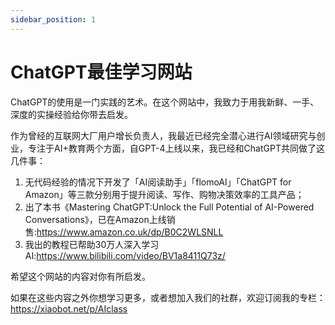 ```yaml
---
sidebar_position: 1
---
```

# ChatGPT最佳学习网站

ChatGPT的使用是一门实践的艺术。在这个网站中，我致力于用我新鲜、一手、深度的实操经验给你带去启发。

作为曾经的互联网大厂用户增长负责人，我最近已经完全潜心进行AI领域研究与创业，专注于AI+教育两个方面，自GPT-4上线以来，我已经和ChatGPT共同做了这几件事：

1. 无代码经验的情况下开发了「AI阅读助手」「flomoAI」「ChatGPT for Amazon」等三款分别用于提升阅读、写作、购物决策效率的工具产品；
2. 出了本书《Mastering ChatGPT:Unlock the Full Potential of AI-Powered Conversations》，已在Amazon上线销售:https://www.amazon.co.uk/dp/B0C2WLSNLL
3. 我出的教程已帮助30万人深入学习AI:https://www.bilibili.com/video/BV1a8411Q73z/


希望这个网站的内容对你有所启发。

如果在这些内容之外你想学习更多，或者想加入我们的社群，欢迎订阅我的专栏：https://xiaobot.net/p/AIclass